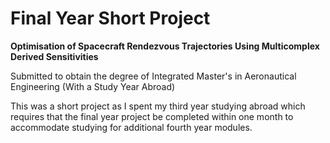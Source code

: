 # Final Year Short Project
**Optimisation of Spacecraft Rendezvous Trajectories Using Multicomplex Derived Sensitivities**

Submitted to obtain the degree of Integrated Master's in Aeronautical Engineering (With a Study Year Abroad)

This was a short project as I spent my third year studying abroad which requires that the final year project be completed within one month to accommodate studying for additional fourth year modules.
